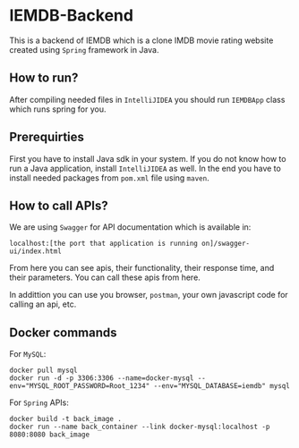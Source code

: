 # IEMDB-Backend

This is a backend of IEMDB which is a clone IMDB movie rating website created using `Spring` framework in Java.

## How to run?
After compiling needed files in `IntelliJIDEA` you should run `IEMDBApp` class which runs spring for you.

## Prerequirties
First you have to install Java sdk in your system.
If you do not know how to run a Java application, install `IntelliJIDEA` as well.
In the end you have to install needed packages from `pom.xml` file using `maven`.

## How to call APIs?
We are using `Swagger` for API documentation which is available in:
```
localhost:[the port that application is running on]/swagger-ui/index.html
```
From here you can see apis, their functionality, their response time, and their parameters. You can call these apis from here.

In addittion you can use you browser, `postman`, your own javascript code for calling an api, etc. 

## Docker commands
For `MySQL`:
```
docker pull mysql
docker run -d -p 3306:3306 --name=docker-mysql --env="MYSQL_ROOT_PASSWORD=Root_1234" --env="MYSQL_DATABASE=iemdb" mysql
```
For `Spring` APIs:
```
docker build -t back_image .
docker run --name back_container --link docker-mysql:localhost -p 8080:8080 back_image
```
